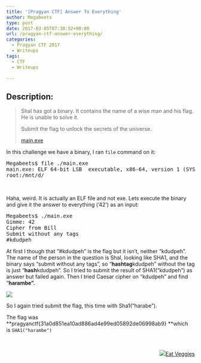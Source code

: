 ```yaml
---
title: '[Pragyan CTF] Answer To Everything'
author: Megabeets
type: post
date: 2017-03-05T07:30:52+00:00
url: /pragyan-ctf-answer-everything/
categories:
  - Pragyan CTF 2017
  - Writeups
tags:
  - CTF
  - Writeups

---
```

## Description:

> Shal has got a binary. It contains the name of a wise man and his flag. He is unable to solve it.
> 
> Submit the flag to unlock the secrets of the universe.
> 
> <span class="challenge-attachment"><a class="has-tooltip" title="" href="https://ctf.pragyan.org/download?file_key=b4e11f9e9abf06eaff141e61d46e57668c1c47d0e4f0db05072de131a07c0af2&team_key=a500afc4a171f394f280518fefd78d62f976bf8303f77f3431573fce01c983cb" data-toggle="tooltip" data-placement="right" data-original-title="8.52 KB">main.exe</a></span>

In this challenge we have a binary, I ran `file` command on it:

<pre class="lang:diff decode:true ">Megabeets$ file ./main.exe
main.exe: ELF 64-bit LSB  executable, x86-64, version 1 (SYSV), dynamically linked (uses shared libs), for GNU/Linux 2.6.32, BuildID[sha1]=4b9b47b7eac612e0c367f0e3a9878eb1f09b841d, not stripped
root:/mnt/d/</pre>

&nbsp;

Haha, weird. It is actually an ELF file and not exe. Lets execute the binary and give it the answer to everything (&#8217;42&#8217;) as an input:

<pre class="toolbar:2 toolbar-hide:false show-title:false show-lang:2 nums:false nums-toggle:false lang:diff decode:true">Megabeets$ ./main.exe
Gimme: 42
Cipher from Bill
Submit without any tags
#kdudpeh</pre>

At first I though that &#8220;#kdudpeh&#8221; is the flag but it isn&#8217;t, neither &#8220;kdudpeh&#8221;. The name of the person in the question is Shal, looking like SHA1, and the binary says &#8220;submit without any tags&#8221;, so &#8220;**hashtag**kdudpeh&#8221; without the tag is just &#8220;**hash**kdudpeh&#8221;. So I tried to submit the result of SHA1(&#8220;kdudpeh&#8221;) as answer but failed again. Then I tried Caesar cipher on &#8220;kdudpeh&#8221; and find &#8220;**harambe&#8221;.**

<img src="../uploads/answer_harambe.jpg" /> 

So I again tried submit the flag, this time with Sha1(&#8220;harabe&#8221;).

The flag was **pragyanctf{31a0d851ea10ad886ad4e99ed05892de06998ab9} **which is `SHA1("harambe")`

&nbsp;

<div class="nf-post-footer">
  <p style="text-align: right">
    <a href="https://www.megabeets.net/about.html#vegan"><img src="../uploads/megabeets_inline_logo.png" />Eat Veggies</a>
  </p>
</div>